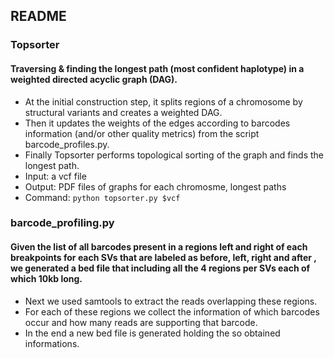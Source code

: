 ## README
####  

### Topsorter

#### Traversing & finding the longest path (most confident haplotype) in a weighted directed acyclic graph (DAG).
- At the initial construction step, it splits regions of a chromosome by structural variants and creates a weighted DAG.
- Then it updates the weights of the edges according to barcodes information (and/or other quality metrics) from the script barcode_profiles.py.
- Finally Topsorter performs topological sorting of the graph and finds the longest path.
- Input: a vcf file
- Output: PDF files of graphs for each chromosme, longest paths
- Command: `python topsorter.py $vcf ` 

### barcode_profiling.py

#### Given the list of all barcodes present in a regions left and right of each breakpoints for each SVs that are labeled as before, left, right and after , we generated a bed file that including all the 4 regions per SVs each of which 10kb long. 
- Next we used samtools to extract the reads overlapping these regions. 
- For each of these regions we collect the information of which barcodes occur and how many reads are supporting that barcode. 
- In the end a new bed file is generated holding the so obtained informations.

   


